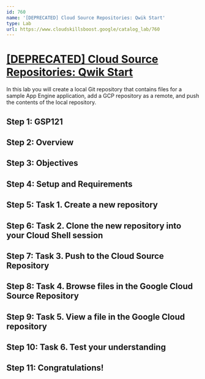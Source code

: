 ```yaml
---
id: 760
name: '[DEPRECATED] Cloud Source Repositories: Qwik Start'
type: Lab
url: https://www.cloudskillsboost.google/catalog_lab/760
---
```


# [[DEPRECATED] Cloud Source Repositories: Qwik Start](https://www.cloudskillsboost.google/catalog_lab/760)

In this lab you will create a local Git repository that contains files for a sample App Engine application, add a GCP repository as a remote, and push the contents of the local repository.

## Step 1: GSP121

## Step 2: Overview

## Step 3: Objectives

## Step 4: Setup and Requirements

## Step 5: Task 1. Create a new repository

## Step 6: Task 2. Clone the new repository into your Cloud Shell session

## Step 7: Task 3. Push to the Cloud Source Repository

## Step 8: Task 4. Browse files in the Google Cloud Source Repository

## Step 9: Task 5. View a file in the Google Cloud repository

## Step 10: Task 6. Test your understanding

## Step 11: Congratulations!
